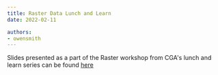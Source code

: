 ```yaml
---
title: Raster Data Lunch and Learn
date: 2022-02-11

authors:
- owensmith
---
```


Slides presented as a part of the Raster workshop from CGA's lunch and learn series can be found [here](https://www.gaderian.io/raster-chef)
